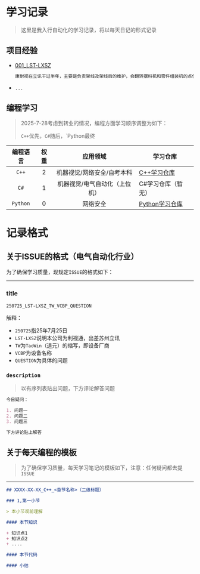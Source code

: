 # 学习记录

> 这里是我入行自动化的学习记录，将以每天日记的形式记录

## 项目经验

+ [001_LST-LXSZ](https://github.com/troml1788/001_LST-LXSZ)

  ```tex
  康耐视在立讯干过半年，主要是负责架线及架线后的维护，会翻转摆料机和零件组装机的点位设置（操机移动到各个取料位并示教）和视觉调试（点位设置好以后连接相机对视野和标定），点位偏移（调完跑料测试，使用显微镜目测偏移大小，在上位机程序中输入补偿数值），翻转摆料机的厂商是道元，零件组装机的厂商是杰士德
  ```

+ `...`

## 编程学习

> 2025-7-28考虑到转业的情况，编程方面学习顺序调整为如下：
>
> `C++`优先，`C#`随后，`Python最终

| 编程语言 | 权重 |           应用领域            | 学习仓库                                                     |
| :------: | :--: | :---------------------------: | ------------------------------------------------------------ |
|  `C++`   |  2   |  机器视觉/网络安全/自考本科   | [C++学习仓库](https://github.com/troml1788/CPP-Learn)        |
|   `C#`   |  1   | 机器视觉/电气自动化（上位机） | C#学习仓库（暂无）                                           |
| `Python` |  0   |           网络安全            | [Python学习仓库](https://github.com/ByteQuestor/python-learn) |

# 记录格式

## 关于ISSUE的格式（电气自动化行业）

为了确保学习质量，现规定`ISSUE`的格式如下：

---

### title

`250725_LST-LXSZ_TW_VCBP_QUESTION`

解释：

+ `250725`指25年7月25日
+ `LST-LXSZ`说明本公司为利视通，出差苏州立讯
+ `TW`为`TaoWin`（道元）的缩写，即设备厂商
+ `VCBP`为设备名称
+ `QUESTION`为具体的问题

### `description`

> 以有序列表贴出问题，下方评论解答问题

```markdown
今日疑问：

1. 问题一
2. 问题二
3. 问题三

下方评论贴上解答
```

## 关于每天编程的模板

> 为了确保学习质量，每天学习笔记的模板如下，注意：任何疑问都去提`ISSUE`

---

```markdown
## XXXX-XX-XX_C++_<章节名称>（二级标题）

### 1,第一小节

> 本小节观前理解

#### 本节知识

+ 知识点1
+ 知识点2
+ ....

#### 本节代码

#### 小结
```



